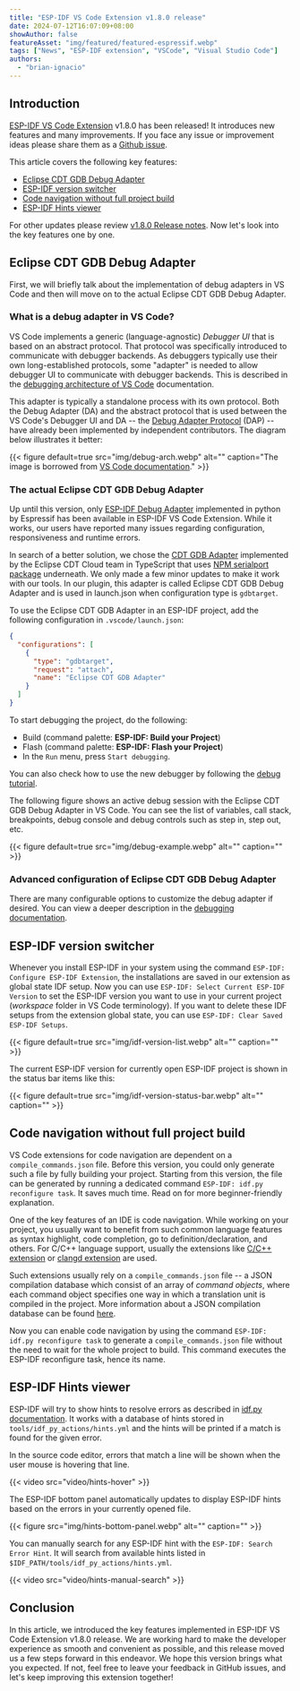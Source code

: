```yaml
---
title: "ESP-IDF VS Code Extension v1.8.0 release"
date: 2024-07-12T16:07:09+08:00
showAuthor: false
featureAsset: "img/featured/featured-espressif.webp"
tags: ["News", "ESP-IDF extension", "VSCode", "Visual Studio Code"]
authors:
  - "brian-ignacio"
---
```


## Introduction

[ESP-IDF VS Code Extension](https://github.com/espressif/vscode-esp-idf-extension) v1.8.0 has been released! It introduces new features and many improvements. If you face any issue or improvement ideas please share them as a [Github issue](https://github.com/espressif/vscode-esp-idf-extension/issues).

This article covers the following key features:

<!-- no toc -->
- [Eclipse CDT GDB Debug Adapter](#eclipse-cdt-gdb-debug-adapter)
- [ESP-IDF version switcher](#esp-idf-version-switcher)
- [Code navigation without full project build](#code-navigation-without-full-project-build)
- [ESP-IDF Hints viewer](#esp-idf-hints-viewer)

For other updates please review [v1.8.0 Release notes](https://github.com/espressif/vscode-esp-idf-extension/releases/tag/v1.8.0). Now let's look into the key features one by one.

## Eclipse CDT GDB Debug Adapter

First, we will briefly talk about the implementation of debug adapters in VS Code and then will move on to the actual Eclipse CDT GDB Debug Adapter.

### What is a debug adapter in VS Code?

VS Code implements a generic (language-agnostic) _Debugger UI_ that is based on an abstract protocol. That protocol was specifically introduced to communicate with debugger backends. As debuggers typically use their own long-established protocols, some "adapter" is needed to allow debugger UI to communicate with debugger backends. This is described in the [debugging architecture of VS Code](https://code.visualstudio.com/api/extension-guides/debugger-extension#debugging-architecture-of-vs-code) documentation.

This adapter is typically a standalone process with its own protocol. Both the Debug Adapter (DA) and the abstract protocol that is used between the VS Code's Debugger UI and DA -- the [Debug Adapter Protocol](https://microsoft.github.io/debug-adapter-protocol/) (DAP) -- have already been implemented by independent contributors. The diagram below illustrates it better:

{{< figure
    default=true
    src="img/debug-arch.webp"
    alt=""
    caption="The image is borrowed from [VS Code documentation](https://code.visualstudio.com/api/extension-guides/debugger-extension#debugging-architecture-of-vs-code)."
    >}}

### The actual Eclipse CDT GDB Debug Adapter

Up until this version, only [ESP-IDF Debug Adapter](https://github.com/espressif/esp-debug-adapter) implemented in python by Espressif has been available in ESP-IDF VS Code Extension. While it works, our users have reported many issues regarding configuration, responsiveness and runtime errors.

In search of a better solution, we chose the [CDT GDB Adapter](https://github.com/eclipse-cdt-cloud/cdt-gdb-adapter) implemented by the Eclipse CDT Cloud team in TypeScript that uses [NPM serialport package](https://www.npmjs.com/package/serialport) underneath. We only made a few minor updates to make it work with our tools. In our plugin, this adapter is called Eclipse CDT GDB Debug Adapter and is used in launch.json when configuration type is `gdbtarget`.

To use the Eclipse CDT GDB Adapter in an ESP-IDF project, add the following configuration in `.vscode/launch.json`:

```JSON
{
  "configurations": [
    {
      "type": "gdbtarget",
      "request": "attach",
      "name": "Eclipse CDT GDB Adapter"
    }
  ]
}
```

To start debugging the project, do the following:
* Build (command palette: **ESP-IDF: Build your Project**)
* Flash (command palette: **ESP-IDF: Flash your Project**)
* In the `Run` menu, press `Start debugging`.

You can also check how to use the new debugger by following the [debug tutorial](https://github.com/espressif/vscode-esp-idf-extension/blob/master/docs/tutorial/debugging.md).

The following figure shows an active debug session with the Eclipse CDT GDB Debug Adapter in VS Code. You can see the list of variables, call stack, breakpoints, debug console and debug controls such as step in, step out, etc.

{{< figure
    default=true
    src="img/debug-example.webp"
    alt=""
    caption=""
    >}}

### Advanced configuration of Eclipse CDT GDB Debug Adapter

There are many configurable options to customize the debug adapter if desired. You can view a deeper description in the [debugging documentation](https://github.com/espressif/vscode-esp-idf-extension/blob/master/docs/DEBUGGING.md).

## ESP-IDF version switcher

Whenever you install ESP-IDF in your system using the command `ESP-IDF: Configure ESP-IDF Extension`, the installations are saved in our extension as global state IDF setup. Now you can use `ESP-IDF: Select Current ESP-IDF Version` to set the ESP-IDF version you want to use in your current project (_workspace_ folder in VS Code terminology). If you want to delete these IDF setups from the extension global state, you can use `ESP-IDF: Clear Saved ESP-IDF Setups`.

{{< figure
    default=true
    src="img/idf-version-list.webp"
    alt=""
    caption=""
    >}}

The current ESP-IDF version for currently open ESP-IDF project is shown in the status bar items like this:

{{< figure
    default=true
    src="img/idf-version-status-bar.webp"
    alt=""
    caption=""
    >}}

## Code navigation without full project build

VS Code extensions for code navigation are dependent on a `compile_commands.json` file. Before this version, you could only generate such a file by fully building your project. Starting from this version, the file can be generated by running a dedicated command `ESP-IDF: idf.py reconfigure task`. It saves much time. Read on for more beginner-friendly explanation.

One of the key features of an IDE is code navigation. While working on your project, you usually want to benefit from such common language features as syntax highlight, code completion, go to definition/declaration, and others. For C/C++ language support, usually the extensions like [C/C++ extension][c-extension] or [clangd extension][clangd-extension] are used.

Such extensions usually rely on a `compile_commands.json` file -- a JSON compilation database which consist of an array of *command objects*, where each command object specifies one way in which a translation unit is compiled in the project. More information about a JSON compilation database can be found [here][code-compilation-database].

Now you can enable code navigation by using the command `ESP-IDF: idf.py reconfigure task` to generate a `compile_commands.json` file without the need to wait for the whole project to build. This command executes the ESP-IDF reconfigure task, hence its name.

[c-extension]: https://marketplace.visualstudio.com/items?itemName=ms-vscode.cpptools
[clangd-extension]: https://marketplace.visualstudio.com/items?itemName=llvm-vs-code-extensions.vscode-clangd
[code-compilation-database]: https://clang.llvm.org/docs/JSONCompilationDatabase.html

## ESP-IDF Hints viewer

ESP-IDF will try to show hints to resolve errors as described in [idf.py documentation](https://docs.espressif.com/projects/esp-idf/en/stable/esp32/api-guides/tools/idf-py.html#hints-on-how-to-resolve-errors). It works with a database of hints stored in `tools/idf_py_actions/hints.yml` and the hints will be printed if a match is found for the given error.

In the source code editor, errors that match a line will be shown when the user mouse is hovering that line.

{{< video src="video/hints-hover" >}}

The ESP-IDF bottom panel automatically updates to display ESP-IDF hints based on the errors in your currently opened file.

{{< figure
    src="img/hints-bottom-panel.webp"
    alt=""
    caption=""
    >}}

You can manually search for any ESP-IDF hint with the `ESP-IDF: Search Error Hint`. It will search from available hints listed in `$IDF_PATH/tools/idf_py_actions/hints.yml`.

{{< video src="video/hints-manual-search" >}}

## Conclusion

In this article, we introduced the key features implemented in ESP-IDF VS Code Extension v1.8.0 release. We are working hard to make the developer experience as smooth and convenient as possible, and this release moved us a few steps forward in this endeavor. We hope this version brings what you expected. If not, feel free to leave your feedback in GitHub issues, and let's keep improving this extension together!

